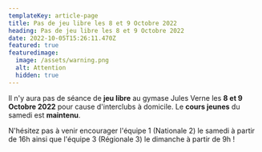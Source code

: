 ```yaml
---
templateKey: article-page
title: Pas de jeu libre les 8 et 9 Octobre 2022
heading: Pas de jeu libre les 8 et 9 Octobre 2022
date: 2022-10-05T15:26:11.470Z
featured: true
featuredimage:
  image: /assets/warning.png
  alt: Attention
  hidden: true
---
```

I﻿l n'y aura pas de séance de **jeu libre** au gymase Jules Verne les **8 et 9 Octobre 2022** pour cause d'interclubs à domicile. Le **cours jeunes** du samedi est **maintenu**.

N﻿'hésitez pas à venir encourager l'équipe 1 (Nationale 2) le samedi à partir de 16h ainsi que l'équipe 3 (Régionale 3) le dimanche à partir de 9h !
